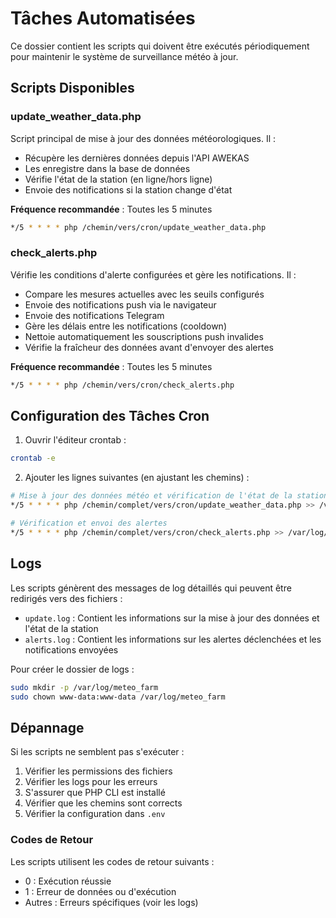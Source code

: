 # Tâches Automatisées

Ce dossier contient les scripts qui doivent être exécutés périodiquement pour maintenir le système de surveillance météo à jour.

## Scripts Disponibles

### update_weather_data.php

Script principal de mise à jour des données météorologiques. Il :
- Récupère les dernières données depuis l'API AWEKAS
- Les enregistre dans la base de données
- Vérifie l'état de la station (en ligne/hors ligne)
- Envoie des notifications si la station change d'état

**Fréquence recommandée** : Toutes les 5 minutes

```bash
*/5 * * * * php /chemin/vers/cron/update_weather_data.php
```

### check_alerts.php

Vérifie les conditions d'alerte configurées et gère les notifications. Il :
- Compare les mesures actuelles avec les seuils configurés
- Envoie des notifications push via le navigateur
- Envoie des notifications Telegram
- Gère les délais entre les notifications (cooldown)
- Nettoie automatiquement les souscriptions push invalides
- Vérifie la fraîcheur des données avant d'envoyer des alertes

**Fréquence recommandée** : Toutes les 5 minutes

```bash
*/5 * * * * php /chemin/vers/cron/check_alerts.php
```

## Configuration des Tâches Cron

1. Ouvrir l'éditeur crontab :
```bash
crontab -e
```

2. Ajouter les lignes suivantes (en ajustant les chemins) :
```bash
# Mise à jour des données météo et vérification de l'état de la station
*/5 * * * * php /chemin/complet/vers/cron/update_weather_data.php >> /var/log/meteo_farm/update.log 2>&1

# Vérification et envoi des alertes
*/5 * * * * php /chemin/complet/vers/cron/check_alerts.php >> /var/log/meteo_farm/alerts.log 2>&1
```

## Logs

Les scripts génèrent des messages de log détaillés qui peuvent être redirigés vers des fichiers :

- `update.log` : Contient les informations sur la mise à jour des données et l'état de la station
- `alerts.log` : Contient les informations sur les alertes déclenchées et les notifications envoyées

Pour créer le dossier de logs :
```bash
sudo mkdir -p /var/log/meteo_farm
sudo chown www-data:www-data /var/log/meteo_farm
```

## Dépannage

Si les scripts ne semblent pas s'exécuter :
1. Vérifier les permissions des fichiers
2. Vérifier les logs pour les erreurs
3. S'assurer que PHP CLI est installé
4. Vérifier que les chemins sont corrects
5. Vérifier la configuration dans `.env`

### Codes de Retour

Les scripts utilisent les codes de retour suivants :
- 0 : Exécution réussie
- 1 : Erreur de données ou d'exécution
- Autres : Erreurs spécifiques (voir les logs) 